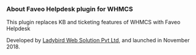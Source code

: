 <h3>About Faveo Helpdesk plugin for WHMCS</h3>


This plugin replaces KB and ticketing features of WHMCS with Faveo Helpdesk

Developed by <a href="http://www.ladybirdweb.com/" target="_blank">Ladybird Web Solution Pvt Ltd</a>, and launched in November 2018.

